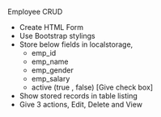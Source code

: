 Employee CRUD

- Create HTML Form 
- Use Bootstrap stylings
- Store below fields in localstorage, 
    - emp_id
    - emp_name
    - emp_gender
    - emp_salary
    - active (true , false) [Give check box]
- Show stored records in table listing
- Give 3 actions, Edit, Delete and View
